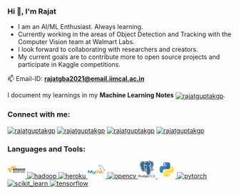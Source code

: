 ### Hi 👋, I'm Rajat

- I am an AI/ML Enthusiast. Always learning.
- Currently working in the areas of Object Detection and Tracking with the Computer Vision team at Walmart Labs. 
- I look forward to collaborating with researchers and creators.
- My current goals are to contribute more to open source projects and participate in Kaggle competitions.

📫 Email-ID: **rajatgba2021@email.iimcal.ac.in**

I document my learnings in my **Machine Learning Notes** <a href="https://ml-notes-rajatgupta.notion.site/ml-notes-rajatgupta/47bf08f60cad49ba83c0675b0a360f6a?v=b9ba5ea7dbf64a2c84f4e8ebac4ba70b" target="blank"><img align="center" src="https://cdn.worldvectorlogo.com/logos/notion-logo-1.svg" alt="rajatguptakgp" height="30" width="40" /></a>.

<h3 align="left">Connect with me:</h3>
<p align="left">
<a href="https://linkedin.com/in/rajatguptakgp" target="blank"><img align="center" src="https://camo.githubusercontent.com/c8a9c5b414cd812ad6a97a46c29af67239ddaeae08c41724ff7d945fb4c047e5/68747470733a2f2f6564656e742e6769746875622e696f2f537570657254696e7949636f6e732f696d616765732f7376672f6c696e6b6564696e2e737667" alt="rajatguptakgp" height="30" width="40" /></a>
<a href="https://www.kaggle.com/rajat95gupta" target="blank"><img align="center" src="https://www.vectorlogo.zone/logos/kaggle/kaggle-icon.svg" alt="rajatguptakgp" height="30" width="40" /></a>
<a href="https://www.codechef.com/users/rajatguptakgp" target="blank"><img align="center" src="https://cdn.jsdelivr.net/npm/simple-icons@3.1.0/icons/codechef.svg" alt="rajatguptakgp" height="30" width="40" /></a>
<a href="https://www.hackerrank.com/rajatguptakgp" target="blank"><img align="center" src="https://upload.wikimedia.org/wikipedia/commons/6/6a/Hackerrank_meaningful_logo.svg" alt="rajatguptakgp" height="30" width="40" /></a>
</p>
<!-- <p>&nbsp;<img align="right" src="https://github-readme-stats.vercel.app/api?username=rajatguptakgp&count_private=true&show_icons=true&locale=en&hide=prs,contribs" alt="rajatguptakgp" /></p> -->
<h3 align="left">Languages and Tools:</h3>
<p align="left"> <a href="https://aws.amazon.com" target="_blank"> <img src="https://raw.githubusercontent.com/devicons/devicon/master/icons/amazonwebservices/amazonwebservices-original-wordmark.svg" alt="aws" width="40" height="40"/> </a> <a href="https://hadoop.apache.org/" target="_blank"> <img src="https://www.vectorlogo.zone/logos/apache_hadoop/apache_hadoop-icon.svg" alt="hadoop" width="40" height="40"/> </a> <a href="https://heroku.com" target="_blank"> <img src="https://www.vectorlogo.zone/logos/heroku/heroku-icon.svg" alt="heroku" width="40" height="40"/> </a> <a href="https://www.mysql.com/" target="_blank"> <img src="https://raw.githubusercontent.com/devicons/devicon/master/icons/mysql/mysql-original-wordmark.svg" alt="mysql" width="40" height="40"/> </a> <a href="https://opencv.org/" target="_blank"> <img src="https://www.vectorlogo.zone/logos/opencv/opencv-icon.svg" alt="opencv" width="40" height="40"/> </a> <a href="https://www.postgresql.org" target="_blank"> <img src="https://raw.githubusercontent.com/devicons/devicon/master/icons/postgresql/postgresql-original-wordmark.svg" alt="postgresql" width="40" height="40"/> </a> <a href="https://www.python.org" target="_blank"> <img src="https://raw.githubusercontent.com/devicons/devicon/master/icons/python/python-original.svg" alt="python" width="40" height="40"/> </a> <a href="https://pytorch.org/" target="_blank"> <img src="https://www.vectorlogo.zone/logos/pytorch/pytorch-icon.svg" alt="pytorch" width="40" height="40"/> </a> <a href="https://scikit-learn.org/" target="_blank"> <img src="https://upload.wikimedia.org/wikipedia/commons/0/05/Scikit_learn_logo_small.svg" alt="scikit_learn" width="40" height="40"/> </a> <a href="https://www.tensorflow.org" target="_blank"> <img src="https://www.vectorlogo.zone/logos/tensorflow/tensorflow-icon.svg" alt="tensorflow" width="40" height="40"/> </a> </p>
